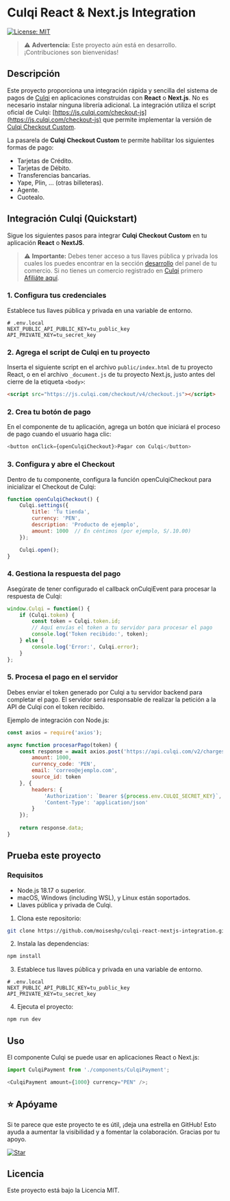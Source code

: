 # Culqi React & Next.js Integration

[![License: MIT](https://img.shields.io/badge/License-MIT-green.svg)](LICENSE)

> ⚠️ **Advertencia:** Este proyecto aún está en desarrollo. ¡Contribuciones son bienvenidas!


## Descripción

Este proyecto proporciona una integración rápida y sencilla del sistema de pagos de [Culqi](https://culqi.com) en aplicaciones construidas con **React** o **Next.js**. No es necesario instalar ninguna librería adicional. La integración utiliza el script oficial de Culqi: [https://js.culqi.com/checkout-js](https://js.culqi.com/checkout-js) que permite implementar la versión de [Culqi Checkout Custom](https://docs.culqi.com/es/documentacion/checkout/v4/culqi-checkout-custom/).

La pasarela de **Culqi Checkout Custom** te permite habilitar los siguientes formas de pago:

- Tarjetas de Crédito.
- Tarjetas de Débito.
- Transferencias bancarias.
- Yape, Plin, ... (otras billeteras).
- Agente.
- Cuotealo.

## Integración Culqi (Quickstart)

Sigue los siguientes pasos para integrar **Culqi Checkout Custom** en tu aplicación **React** o **NextJS**.

> ⚠️ **Importante:** Debes tener acceso a tus llaves pública y privada los cuales los puedes encontrar en la sección [desarrollo](https://mipanel.culqi.com/development/apikeys) del panel de tu comercio. Si no tienes un comercio registrado en [Culqi](https://afiliate.culqi.com/) primero [Afiliáte aquí](https://afiliate.culqi.com/online/step1).


### 1. Configura tus credenciales

Establece tus llaves pública y privada en una variable de entorno.

```env
# .env.local
NEXT_PUBLIC_API_PUBLIC_KEY=tu_public_key
API_PRIVATE_KEY=tu_secret_key
```

### 2. Agrega el script de Culqi en tu proyecto

Inserta el siguiente script en el archivo `public/index.html` de tu proyecto React, o en el archivo `_document.js` de tu proyecto Next.js, justo antes del cierre de la etiqueta `<body>`:

```html
<script src="https://js.culqi.com/checkout/v4/checkout.js"></script>
```

### 2. Crea tu botón de pago
En el componente de tu aplicación, agrega un botón que iniciará el proceso de pago cuando el usuario haga clic:

```js
<button onClick={openCulqiCheckout}>Pagar con Culqi</button>
```

### 3. Configura y abre el Checkout
Dentro de tu componente, configura la función openCulqiCheckout para inicializar el Checkout de Culqi:

```jsx
function openCulqiCheckout() {
    Culqi.settings({
        title: 'Tu tienda',
        currency: 'PEN',
        description: 'Producto de ejemplo',
        amount: 1000  // En céntimos (por ejemplo, S/.10.00)
    });

    Culqi.open();
}
```

### 4. Gestiona la respuesta del pago
Asegúrate de tener configurado el callback onCulqiEvent para procesar la respuesta de Culqi:

```jsx
window.Culqi = function() {
    if (Culqi.token) {
        const token = Culqi.token.id;
        // Aquí envías el token a tu servidor para procesar el pago
        console.log('Token recibido:', token);
    } else {
        console.log('Error:', Culqi.error);
    }
};
```

### 5. Procesa el pago en el servidor
Debes enviar el token generado por Culqi a tu servidor backend para completar el pago. El servidor será responsable de realizar la petición a la API de Culqi con el token recibido.

Ejemplo de integración con Node.js:

```js
const axios = require('axios');

async function procesarPago(token) {
    const response = await axios.post('https://api.culqi.com/v2/charges', {
        amount: 1000,
        currency_code: 'PEN',
        email: 'correo@ejemplo.com',
        source_id: token
    }, {
        headers: {
            'Authorization': `Bearer ${process.env.CULQI_SECRET_KEY}`,
            'Content-Type': 'application/json'
        }
    });
    
    return response.data;
}
```

## Prueba este proyecto

### Requisitos

- Node.js 18.17 o superior.
- macOS, Windows (including WSL), y Linux están soportados.
- Llaves pública y privada de Culqi.

1. Clona este repositorio:
```bash
git clone https://github.com/moiseshp/culqi-react-nextjs-integration.git
```

2. Instala las dependencias:
```bash
npm install
```

3. Establece tus llaves pública y privada en una variable de entorno.

```env
# .env.local
NEXT_PUBLIC_API_PUBLIC_KEY=tu_public_key
API_PRIVATE_KEY=tu_secret_key
```

4. Ejecuta el proyecto:
```bash
npm run dev
```

## Uso

El componente Culqi se puede usar en aplicaciones React o Next.js:

```js
import CulqiPayment from './components/CulqiPayment';

<CulqiPayment amount={1000} currency="PEN" />;
```

## ⭐ Apóyame

Si te parece que este proyecto te es útil, ¡deja una estrella en GitHub! Esto ayuda a aumentar la visibilidad y a fomentar la colaboración. Gracias por tu apoyo.

[![Star](https://img.shields.io/github/stars/tu_usuario/tu_repositorio?style=social)](https://github.com/moiseshp/culqi-react-nextjs-integration.git)


## Licencia

Este proyecto está bajo la Licencia MIT.